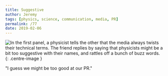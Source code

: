```yaml
---
title: Suggestive
author: Jeremy
tags: [physics, science, communication, media, PR]
permalink: /77
date: 2019-02-06
---
```


![In the first panel, a physicist tells the other that the media always twists their technical terms. The friend replies by saying that physicists might be a bit too suggestive with their names, and rattles off a bunch of buzz words.](https://res.cloudinary.com/dh3hm8pb7/image/upload/c_scale,q_auto:best/v1535842782/Handwaving/Published/Suggestive.png){: .centre-image }

"I guess we might be too good at our PR."